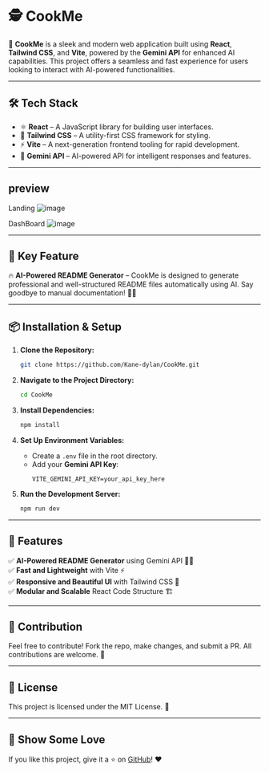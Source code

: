 # 🕵️ CookMe

🚀 **CookMe** is a sleek and modern web application built using **React**, **Tailwind CSS**, and **Vite**, powered by the **Gemini API** for enhanced AI capabilities. This project offers a seamless and fast experience for users looking to interact with AI-powered functionalities.

---

## 🛠️ Tech Stack

- ⚛ **React** – A JavaScript library for building user interfaces.
- 🎨 **Tailwind CSS** – A utility-first CSS framework for styling.
- ⚡ **Vite** – A next-generation frontend tooling for rapid development.
- 🤖 **Gemini API** – AI-powered API for intelligent responses and features.

---
## preview
Landing
![image](https://github.com/user-attachments/assets/1e0612f5-03c5-454b-b2f2-8af7ed5666f5)



DashBoard
![image](https://github.com/user-attachments/assets/7bc1e775-0ae9-40f5-9bb5-cb02eec61721)


---

## 🌟 Key Feature

🔥 **AI-Powered README Generator** – CookMe is designed to generate professional and well-structured README files automatically using AI. Say goodbye to manual documentation! 📝🤖

---

## 📦 Installation & Setup

1. **Clone the Repository:**
   ```bash
   git clone https://github.com/Kane-dylan/CookMe.git
   ```

2. **Navigate to the Project Directory:**
   ```bash
   cd CookMe
   ```

3. **Install Dependencies:**
   ```bash
   npm install
   ```

4. **Set Up Environment Variables:**
   - Create a `.env` file in the root directory.
   - Add your **Gemini API Key**:
     ```env
     VITE_GEMINI_API_KEY=your_api_key_here
     ```

5. **Run the Development Server:**
   ```bash
   npm run dev
   ```

---

## 🎯 Features

✅ **AI-Powered README Generator** using Gemini API 📝🤖  
✅ **Fast and Lightweight** with Vite ⚡  
✅ **Responsive and Beautiful UI** with Tailwind CSS 🎨  
✅ **Modular and Scalable** React Code Structure 🏗️  

---

## 🤝 Contribution

Feel free to contribute! Fork the repo, make changes, and submit a PR. All contributions are welcome. 🚀

---

## 📜 License

This project is licensed under the MIT License. 📄

---

## 🌟 Show Some Love

If you like this project, give it a ⭐ on [GitHub](https://github.com/Kane-dylan/CookMe)! ❤️
